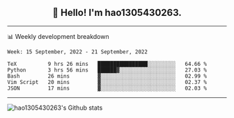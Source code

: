 <h2 align="center">👋 Hello! I'm hao1305430263.</h2>


---- 
📊 Weekly development breakdown

<!--START_SECTION:waka-->
```text
Week: 15 September, 2022 - 21 September, 2022

TeX          9 hrs 26 mins   ████████████████░░░░░░░░░   64.66 % 
Python       3 hrs 56 mins   ██████▓░░░░░░░░░░░░░░░░░░   27.03 % 
Bash         26 mins         ▓░░░░░░░░░░░░░░░░░░░░░░░░   02.99 % 
Vim Script   20 mins         ▓░░░░░░░░░░░░░░░░░░░░░░░░   02.37 % 
JSON         17 mins         ▓░░░░░░░░░░░░░░░░░░░░░░░░   02.03 % 
```
<!--END_SECTION:waka-->
----
![hao1305430263's Github stats](https://github-readme-stats.vercel.app/api?username=hao1305430263&show_icons=true)


<!--
**hao1305430263/hao1305430263** is a ✨ _special_ ✨ repository because its `README.md` (this file) appears on your GitHub profile.

Here are some ideas to get you started:

- 🔭 I’m currently working on ...
- 🌱 I’m currently learning ...
- 👯 I’m looking to collaborate on ...
- 🤔 I’m looking for help with ...
- 💬 Ask me about ...
- 📫 How to reach me: ...
- 😄 Pronouns: ...
- ⚡ Fun fact: ...
-->
